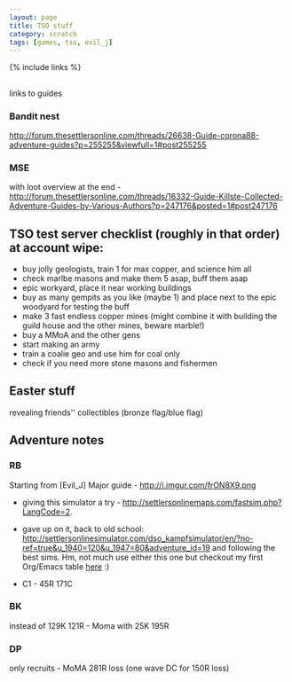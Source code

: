 ```yaml
---
layout: page
title: TSO stuff
category: scratch
tags: [games, tso, evil_j]
---
```

{% include links %}

##

links to guides

### Bandit nest
http://forum.thesettlersonline.com/threads/26638-Guide-corona88-adventure-guides?p=255255&viewfull=1#post255255

### MSE

with loot overview at the end - http://forum.thesettlersonline.com/threads/16332-Guide-Killste-Collected-Adventure-Guides-by-Various-Authors?p=247176&posted=1#post247176

## TSO test server checklist (roughly in that order) at account wipe:

- buy jolly geologists, train 1 for max copper, and science him all
- check marlbe masons and make them 5 asap, buff them asap
- epic workyard, place it near working buildings
- buy as many gempits as you like (maybe 1) and place next to the epic woodyard for testing the buff
- make 3 fast endless copper mines (might combine it with building the guild house and the other mines, beware marble!)
- buy a MMoA and the other gens
- start making an army
- train a coalie geo and use him for coal only
- check if you need more stone masons and fishermen

## Easter stuff

revealing friends'' collectibles (bronze flag/blue flag)

## Adventure notes

### RB ###

Starting from [Evil_J] Major guide - <http://i.imgur.com/frON8X9.png>

- giving this simulator a try -
<http://settlersonlinemaps.com/fastsim.php?LangCode=2>.

- gave up on it, back to old school:
  <http://settlersonlinesimulator.com/dso_kampfsimulator/en/?no-ref=true&u_1940=120&u_1947=80&adventure_id=19>
  and following the best sims.  Hm, not much use either this one but checkout my first Org/Emacs table [here](table.html) :)



- C1 - 45R 171C

### BK ###

instead of 129K 121R - Moma with 25K 195R

### DP

only recruits - MoMA 281R loss (one wave DC for 150R loss)
